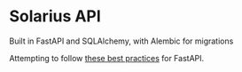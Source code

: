 # Solarius API

Built in FastAPI and SQLAlchemy, with Alembic for migrations

Attempting to follow [these best practices](https://github.com/zhanymkanov/fastapi-best-practices) for FastAPI.
